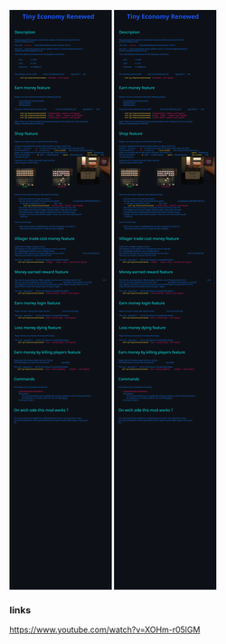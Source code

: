 ![](./docs/readme.svg)
![](https://raw.githubusercontent.com/AmibeSkyfy16/TinyEconomyRenewed/master/docs/readme.svg)

### links
    
https://www.youtube.com/watch?v=XOHm-r05lGM
